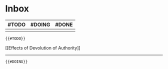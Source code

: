 # Inbox

| #TODO | #DOING | #DONE |
| ----- | ------ | ----- |
|       |        |       |

```expander
{{#TODO}}
```
[[Effects of Devolution of Authority]]

---

```expander
{{#DOING}}
```
